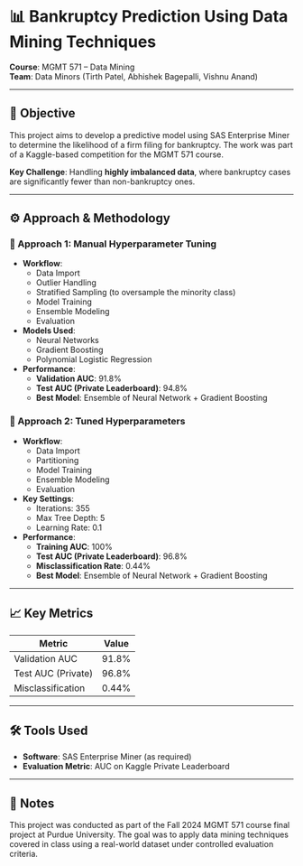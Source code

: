 # 📊 Bankruptcy Prediction Using Data Mining Techniques

**Course**: MGMT 571 – Data Mining  
**Team**: Data Minors (Tirth Patel, Abhishek Bagepalli, Vishnu Anand)

---

## 🧠 Objective

This project aims to develop a predictive model using SAS Enterprise Miner to determine the likelihood of a firm filing for bankruptcy. The work was part of a Kaggle-based competition for the MGMT 571 course.

**Key Challenge**: Handling **highly imbalanced data**, where bankruptcy cases are significantly fewer than non-bankruptcy ones.

---

## ⚙️ Approach & Methodology

### 🔹 Approach 1: Manual Hyperparameter Tuning
- **Workflow**:
  - Data Import
  - Outlier Handling
  - Stratified Sampling (to oversample the minority class)
  - Model Training
  - Ensemble Modeling
  - Evaluation
- **Models Used**:
  - Neural Networks
  - Gradient Boosting
  - Polynomial Logistic Regression
- **Performance**:
  - **Validation AUC**: 91.8%
  - **Test AUC (Private Leaderboard)**: 94.8%
  - **Best Model**: Ensemble of Neural Network + Gradient Boosting

### 🔹 Approach 2: Tuned Hyperparameters
- **Workflow**:
  - Data Import
  - Partitioning
  - Model Training
  - Ensemble Modeling
  - Evaluation
- **Key Settings**:
  - Iterations: 355
  - Max Tree Depth: 5
  - Learning Rate: 0.1
- **Performance**:
  - **Training AUC**: 100%
  - **Test AUC (Private Leaderboard)**: 96.8%
  - **Misclassification Rate**: 0.44%
  - **Best Model**: Ensemble of Neural Network + Gradient Boosting

---

## 📈 Key Metrics

| Metric              | Value          |
|---------------------|----------------|
| Validation AUC      | 91.8%          |
| Test AUC (Private)  | 96.8%          |
| Misclassification   | 0.44%          |

---

## 🛠️ Tools Used

- **Software**: SAS Enterprise Miner (as required)
- **Evaluation Metric**: AUC on Kaggle Private Leaderboard

---

## 📌 Notes

This project was conducted as part of the Fall 2024 MGMT 571 course final project at Purdue University. The goal was to apply data mining techniques covered in class using a real-world dataset under controlled evaluation criteria.
